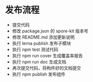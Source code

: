 # 发布流程

- 提交代码
- 修改 package.json 的 spore-kit 版本号
- 修改 README.md 添加更新说明
- 执行 lerna publish 发布子模块
- 执行 npm test 测试代码
- 执行 npm run cover 生成覆盖率报告
- 执行 npm run doc 生成文档
- 再次提交代码，将构件好的文档提交
- 执行 npm publish 发布组件
